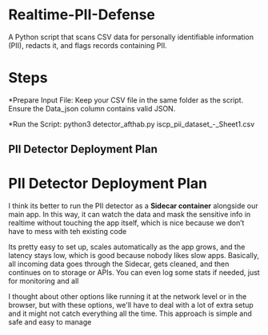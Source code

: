 # Realtime-PII-Defense
A Python script that scans CSV data for personally identifiable information (PII), redacts it, and flags records containing PII.

# Steps

*Prepare Input File: Keep your CSV file in the same folder as the script. Ensure the Data_json column contains valid JSON.

*Run the Script:
python3 detector_afthab.py iscp_pii_dataset_-_Sheet1.csv

## PII Detector Deployment Plan

# PII Detector Deployment Plan

I think its better to run the PII detector as a **Sidecar container** alongside our main app. In this way, it can watch the data and mask the sensitive info in realtime without touching the app itself, which is nice because we don’t have to mess with teh existing code 

Its pretty easy to set up, scales automatically as the app grows, and the latency stays low, which is good because nobody likes slow apps. Basically, all incoming data goes through the Sidecar, gets cleaned, and then continues on to storage or APIs. You can even log some stats if needed, just for monitoring and all 

I thought about other options like running it at the network level or in the browser, but with these options, we'll have to deal with a lot of extra setup and it might not catch everything all the time. This approach is simple and safe and easy to manage 


